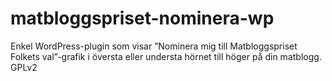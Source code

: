matbloggspriset-nominera-wp
===========================

Enkel WordPress-plugin som visar ”Nominera mig till Matbloggspriset Folkets val”-grafik i översta eller understa hörnet till höger på din matblogg. GPLv2
